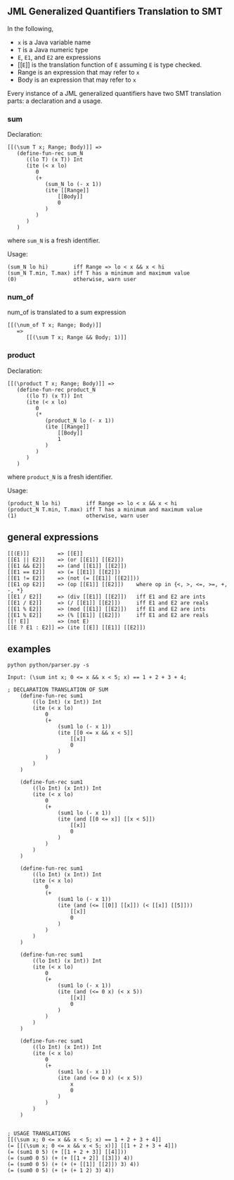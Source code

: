 ## JML Generalized Quantifiers Translation to SMT

In the following,

-   `x` is a Java variable name
-   `T` is a Java numeric type
-   `E`, `E1`, and `E2` are expressions
-   [[`E`]] is the translation function of `E` assuming `E` is type checked.
-   Range is an expression that may refer to `x`
-   Body is an expression that may refer to `x`

Every instance of a JML generalized quantifiers have two SMT translation parts: a declaration and a usage.

### sum

Declaration:

```smt
[[(\sum T x; Range; Body)]] =>
   (define-fun-rec sum_N
      ((lo T) (x T)) Int
      (ite (< x lo)
         0
         (+
            (sum_N lo (- x 1))
            (ite [[Range]]
                [[Body]]
                0
            )
         )
      )
   )
```

where `sum_N` is a fresh identifier.

Usage:

```smt
(sum_N lo hi)        iff Range => lo < x && x < hi
(sum_N T.min, T.max) iff T has a minimum and maximum value
(0)                  otherwise, warn user
```

### num_of

num_of is translated to a sum expression

```smt
[[(\num_of T x; Range; Body)]]
   =>
      [[(\sum T x; Range && Body; 1)]]
```

### product

Declaration:

```smt
[[(\product T x; Range; Body)]] =>
   (define-fun-rec product_N
      ((lo T) (x T)) Int
      (ite (< x lo)
         0
         (*
            (product_N lo (- x 1))
            (ite [[Range]]
                [[Body]]
                1
            )
         )
      )
   )
```

where `product_N` is a fresh identifier.

Usage:

```smt
(product_N lo hi)        iff Range => lo < x && x < hi
(product_N T.min, T.max) iff T has a minimum and maximum value
(1)                      otherwise, warn user
```

## general expressions

```smt
[[(E)]]         => [[E]]
[[E1 || E2]]    => (or [[E1]] [[E2]])
[[E1 && E2]]    => (and [[E1]] [[E2]])
[[E1 == E2]]    => (= [[E1]] [[E2]])
[[E1 != E2]]    => (not (= [[E1]] [[E2]]))
[[E1 op E2]]    => (op [[E1]] [[E2]])    where op in {<, >, <=, >=, +, -, *}
[[E1 / E2]]     => (div [[E1]] [[E2]])   iff E1 and E2 are ints
[[E1 / E2]]     => (/ [[E1]] [[E2]])     iff E1 and E2 are reals
[[E1 % E2]]     => (mod [[E1]] [[E2]])   iff E1 and E2 are ints
[[E1 % E2]]     => (% [[E1]] [[E2]])     iff E1 and E2 are reals
[[! E]]         => (not E)
[[E ? E1 : E2]] => (ite [[E]] [[E1]] [[E2]])
```

## examples

`python python/parser.py -s`

```smt
Input: (\sum int x; 0 <= x && x < 5; x) == 1 + 2 + 3 + 4;

; DECLARATION TRANSLATION OF SUM
    (define-fun-rec sum1
        ((lo Int) (x Int)) Int
        (ite (< x lo)
            0
            (+
                (sum1 lo (- x 1))
                (ite [[0 <= x && x < 5]]
                    [[x]]
                    0
                )
            )
        )
    )

    (define-fun-rec sum1
        ((lo Int) (x Int)) Int
        (ite (< x lo)
            0
            (+
                (sum1 lo (- x 1))
                (ite (and [[0 <= x]] [[x < 5]])
                    [[x]]
                    0
                )
            )
        )
    )

    (define-fun-rec sum1
        ((lo Int) (x Int)) Int
        (ite (< x lo)
            0
            (+
                (sum1 lo (- x 1))
                (ite (and (<= [[0]] [[x]]) (< [[x]] [[5]]))
                    [[x]]
                    0
                )
            )
        )
    )

    (define-fun-rec sum1
        ((lo Int) (x Int)) Int
        (ite (< x lo)
            0
            (+
                (sum1 lo (- x 1))
                (ite (and (<= 0 x) (< x 5))
                    [[x]]
                    0
                )
            )
        )
    )

    (define-fun-rec sum1
        ((lo Int) (x Int)) Int
        (ite (< x lo)
            0
            (+
                (sum1 lo (- x 1))
                (ite (and (<= 0 x) (< x 5))
                    x
                    0
                )
            )
        )
    )


; USAGE TRANSLATIONS
[[(\sum x; 0 <= x && x < 5; x) == 1 + 2 + 3 + 4]]
(= [[(\sum x; 0 <= x && x < 5; x)]] [[1 + 2 + 3 + 4]])
(= (sum1 0 5) (+ [[1 + 2 + 3]] [[4]]))
(= (sum0 0 5) (+ (+ [[1 + 2]] [[3]]) 4))
(= (sum0 0 5) (+ (+ (+ [[1]] [[2]]) 3) 4))
(= (sum0 0 5) (+ (+ (+ 1 2) 3) 4))
```
